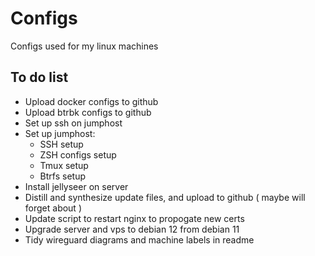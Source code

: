 # Configs
Configs used for my linux machines

## To do list
- Upload docker configs to github
- Upload btrbk configs to github
- Set up ssh on jumphost
- Set up jumphost:
  - SSH setup
  - ZSH configs setup
  - Tmux setup
  - Btrfs setup
- Install jellyseer on server
- Distill and synthesize update files, and upload to github ( maybe will forget about )
- Update script to restart nginx to propogate new certs
- Upgrade server and vps to debian 12 from debian 11
- Tidy wireguard diagrams and machine labels in readme
